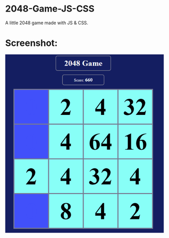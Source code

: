 # 2048-Game-JS-CSS

A little 2048 game made with JS & CSS.

# Screenshot:

![2048 game screenshot](https://raw.githubusercontent.com/Hodaifa98/2048-Game-JS-CSS/main/screenshot.PNG)
